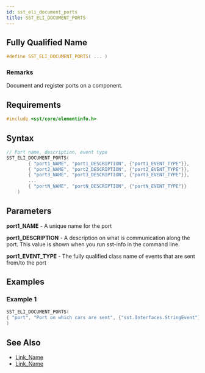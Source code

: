 ```yaml
---
id: sst_eli_document_ports
title: SST_ELI_DOCUMENT_PORTS
---
```

## Fully Qualified Name
```cpp
#define SST_ELI_DOCUMENT_PORTS( ... )
```

### Remarks

Document and register ports on a component.

## Requirements

```cpp
#include <sst/core/elementinfo.h>
```

## Syntax

```cpp
// Port name, description, event type
SST_ELI_DOCUMENT_PORTS(
		{ "port1_NAME", "port1_DESCRIPTION", {"port1_EVENT_TYPE"}},
        { "port2_NAME", "port2_DESCRIPTION", {"port2_EVENT_TYPE"}},
        { "port3_NAME", "port3_DESCRIPTION", {"port3_EVENT_TYPE"}},
        ...
        { "portN_NAME", "portN_DESCRIPTION", {"portN_EVENT_TYPE"}}
	)
```

## Parameters

**port1_NAME** - A unique name for the port

**port1_DESCRIPTION** - A description on what is communication along the port. This value is shown when you run sst-info in the command line.

**port1_EVENT_TYPE** - The fully qualified class name of events that are sent from/to the port

## Examples

### Example 1
```cpp
SST_ELI_DOCUMENT_PORTS(
{ "port", "Port on which cars are sent", {"sst.Interfaces.StringEvent"}}
)
```

## See Also

- [Link_Name](TBA)
- [Link_Name](TBA)
